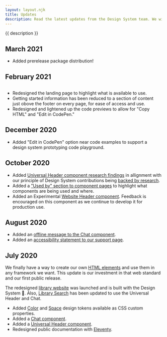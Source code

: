 ```yaml
---
layout: layout.njk
title: Updates
description: Read the latest updates from the Design System team. We will highlight new features, changes, and progress.
---
```


{{ description }}

## March 2021

- Added prerelease package distribution!

## February 2021

<img src="/static/images/redesigned-landing-page.png" alt="" />

- Redesigned the landing page to highlight what is available to use.
- Getting started information has been reduced to a section of content just obove the footer on every page, for ease of access and use.
- Redesigned and lightened up the code previews to allow for "Copy HTML" and "Edit in CodePen."

## December 2020

- Added "Edit in CodePen" option near code examples to support a design system prototyping code playground.

## October 2020

- Added [Universal Header component research findings](/universal-header/#research) in allignment with our principle of Design System contributions being [backed by research](/support/#1.-backed-by-research).
- Added a ["Used by" section to component pages](/universal-header/#used-by) to highlight what components are being used and where.
- Added an <span class="badge badge--warning">Experimental</span> [Website Header component](/components/website-header). Feedback is encouraged on this component as we continue to develop it for production use.

## August 2020

- Added an [offline message to the Chat component](/chat).
- Added an [accessibility statement to our support page](/support/#accessibility).

## July 2020

We finally have a way to create our own [HTML elements](https://html.spec.whatwg.org/multipage/custom-elements.html) and use them in any framework we want. This update is our investment in that web standard and our first public release.

The redesigned [library website](https://www.lib.umich.edu/) was launched and is built with the Design System 🤩. Also, [Library Search](https://search.lib.umich.edu/) has been updated to use the Universal Header and Chat.

- Added [Color](/design-tokens#color) and [Space](/design-tokens#space) design tokens available as CSS custom properties.
- Added a [Chat component](/chat).
- Added a [Universal Header component](/universal-header).
- Redesigned public documentation with [Eleventy](https://www.11ty.dev/).

